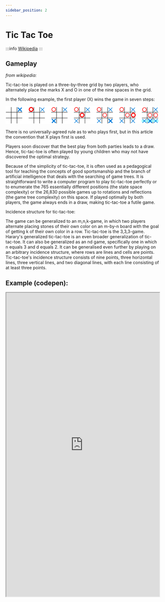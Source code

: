 ```yaml
---
sidebar_position: 2
---
```


# Tic Tac Toe

:::info
[Wikipedia](https://en.wikipedia.org/wiki/Tic-tac-toe)
:::

## Gameplay

*from wikipedia:*

Tic-tac-toe is played on a three-by-three grid by two players, who alternately place the marks X and O in one of the nine spaces in the grid.

In the following example, the first player (X) wins the game in seven steps:

![example](/img/intro-to-ai/Tic-tac-toe-game-1.svg)

There is no universally-agreed rule as to who plays first, but in this article the convention that X plays first is used.

Players soon discover that the best play from both parties leads to a draw. Hence, tic-tac-toe is often played by young children who may not have discovered the optimal strategy.

Because of the simplicity of tic-tac-toe, it is often used as a pedagogical tool for teaching the concepts of good sportsmanship and the branch of artificial intelligence that deals with the searching of game trees. 
It is straightforward to write a computer program to play tic-tac-toe perfectly or to enumerate the 765 essentially different positions (the state space complexity) or the 26,830 possible games up to rotations and reflections (the game tree complexity) on this space. 
If played optimally by both players, the game always ends in a draw, making tic-tac-toe a futile game.

Incidence structure for tic-tac-toe:

The game can be generalized to an m,n,k-game, in which two players alternate placing stones of their own color on an m-by-n board with the goal of getting k of their own color in a row.
Tic-tac-toe is the 3,3,3-game. Harary's generalized tic-tac-toe is an even broader generalization of tic-tac-toe. 
It can also be generalized as an nd game, specifically one in which n equals 3 and d equals 2. 
It can be generalised even further by playing on an arbitrary incidence structure, where rows are lines and cells are points. 
Tic-tac-toe's incidence structure consists of nine points, three horizontal lines, three vertical lines, and two diagonal lines, with each line consisting of at least three points.

## Example (codepen):

<iframe src="https://codepen.io/kapinoida/embed/OjmEGB?default-tab=result&theme-id=dark" width="100%" height="1000px" />

